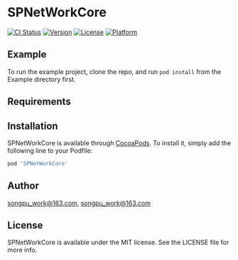 # SPNetWorkCore

[![CI Status](https://img.shields.io/travis/songpu_work@163.com/SPNetWorkCore.svg?style=flat)](https://travis-ci.org/songpu_work@163.com/SPNetWorkCore)
[![Version](https://img.shields.io/cocoapods/v/SPNetWorkCore.svg?style=flat)](https://cocoapods.org/pods/SPNetWorkCore)
[![License](https://img.shields.io/cocoapods/l/SPNetWorkCore.svg?style=flat)](https://cocoapods.org/pods/SPNetWorkCore)
[![Platform](https://img.shields.io/cocoapods/p/SPNetWorkCore.svg?style=flat)](https://cocoapods.org/pods/SPNetWorkCore)

## Example

To run the example project, clone the repo, and run `pod install` from the Example directory first.

## Requirements

## Installation

SPNetWorkCore is available through [CocoaPods](https://cocoapods.org). To install
it, simply add the following line to your Podfile:

```ruby
pod 'SPNetWorkCore'
```

## Author

songpu_work@163.com, songpu_work@163.com

## License

SPNetWorkCore is available under the MIT license. See the LICENSE file for more info.

